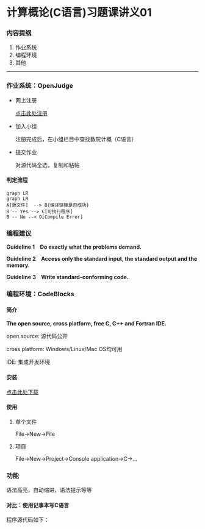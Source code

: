 # 计算概论(C语言)习题课讲义01

### 内容提纲

1. 作业系统
2. 编程环境
3. 其他

------

### 作业系统：OpenJudge

- 网上注册

  [点击此处注册](http://openjudge.cn/register/)

- 加入小组

  注册完成后，在小组栏目中查找数院计概（C语言）

- 提交作业

  对源代码全选，复制和粘帖

#### 判定流程

```mermaid
graph LR
graph LR
A[源文件]  --> B{编译链接是否成功}
B -- Yes --> C[可执行程序]
B -- No --> D[Compile Error]
```



###  编程建议

**Guideline 1 Do exactly what the problems demand.**

**Guideline 2 Access only the standard input, the standard output and the memory.**

**Guideline 3 Write standard-conforming code.** 



### 编程环境：CodeBlocks

#### 简介

**The open source, cross platform, free C, C++ and Fortran IDE.**

open source: 源代码公开

cross platform: Windows/Linux/Mac OS均可用

IDE: 集成开发环境

#### 安装

[点击此处下载](http://sourceforge.net/projects/codeblocks/files/Binaries/17.12/Windows/codeblocks-17.12mingw-setup.exe)

#### 使用

1. 单个文件

   File->New->File

2. 项目

   File->New->Project->Console application->C->...

### 功能

语法高亮，自动缩进，语法提示等等

#### 对比：使用记事本写C语言

程序源代码如下：



